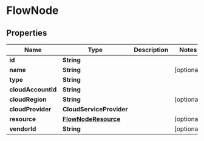 

# FlowNode


## Properties

| Name | Type | Description | Notes |
|------------ | ------------- | ------------- | -------------|
|**id** | **String** |  |  |
|**name** | **String** |  |  [optional] |
|**type** | **String** |  |  |
|**cloudAccountId** | **String** |  |  |
|**cloudRegion** | **String** |  |  [optional] |
|**cloudProvider** | **CloudServiceProvider** |  |  |
|**resource** | [**FlowNodeResource**](FlowNodeResource.md) |  |  [optional] |
|**vendorId** | **String** |  |  [optional] |



